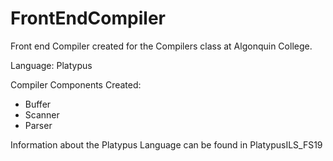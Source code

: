# FrontEndCompiler


Front end Compiler created for the Compilers class at Algonquin College.

Language: Platypus

Compiler Components Created: 
  - Buffer
  - Scanner
  - Parser
 
 Information about the Platypus Language can be found in PlatypusILS_FS19
 
 
